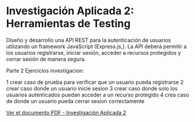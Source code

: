 # Investigación Aplicada 2: Herramientas de Testing

Diseño y desarrollo una API REST para la autenticación de usuarios utilizando
un framework JavaScript (Express.js,). La API deberá permitir a los usuarios registrarse, 
iniciar sesión, acceder a recursos protegidos y cerrar sesión de manera segura.


Parte 2 
Ejercicios investigacion:

1 crear caso de prueba para verificar que un usuario pueda registrarse
2 crear caso donde un usuario inicie sesion
3 crear caso donde solo los usuarios autenticados puedan acceder a un recurso protegido
4 crea caso de donde un usuario pueda cerrar sesion correctamente

[Ver el documento PDF - Investigación Aplicada 2](Investigación%20aplicada%202.pdf) 
